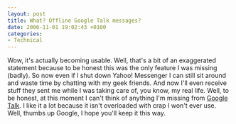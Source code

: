 ```yaml
---
layout: post
title: What? Offline Google Talk messages?
date: 2006-11-01 19:02:43 +0100
categories:
- Technical
---
```

Wow, it's actually becoming usable. Well, that's a bit of an exaggerated statement because to be honest this was the only feature I was missing (badly). So now even if I shut down Yahoo! Messenger I can still sit around and waste time by chatting with my geek friends. And now I'll even receive stuff they sent me while I was taking care of, you know, my real life. Well, to be honest, at this moment I can't think of anything I'm missing from <a href="http://talk.google.com">Google Talk</a>. I like it a lot because it isn't overloaded with crap I won't ever use. Well, thumbs up Google, I hope you'll keep it this way.

